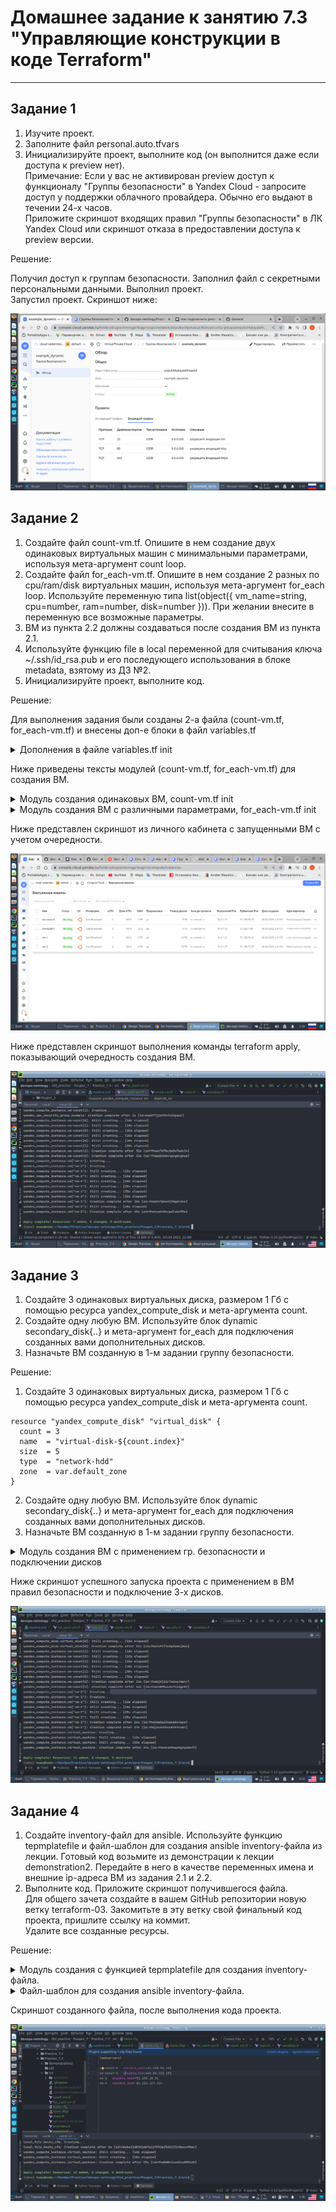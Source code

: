 # Домашнее задание к занятию 7.3 "Управляющие конструкции в коде Terraform"

---

## Задание 1

1) Изучите проект.  
2) Заполните файл personal.auto.tfvars  
3) Инициализируйте проект, выполните код (он выполнится даже если доступа к preview нет).  
Примечание: Если у вас не активирован preview доступ к функционалу "Группы безопасности" в Yandex Cloud - запросите 
доступ у поддержки облачного провайдера. Обычно его выдают в течении 24-х часов.  
Приложите скриншот входящих правил "Группы безопасности" в ЛК Yandex Cloud или скриншот отказа в предоставлении 
доступа к preview версии.    

Решение:

Получил доступ к группам безопасности. Заполнил файл с секретными персональными данными. Выполнил проект.  
Запустил проект. Скриншот ниже:  

![1.png](1.png)


## Задание 2

1) Создайте файл count-vm.tf. Опишите в нем создание двух одинаковых виртуальных машин с минимальными параметрами, 
используя мета-аргумент count loop.
2) Создайте файл for_each-vm.tf. Опишите в нем создание 2 разных по cpu/ram/disk виртуальных машин, используя 
мета-аргумент for_each loop. Используйте переменную типа list(object({ vm_name=string, cpu=number, ram=number, 
disk=number })). При желании внесите в переменную все возможные параметры.
3) ВМ из пункта 2.2 должны создаваться после создания ВМ из пункта 2.1.
4) Используйте функцию file в local переменной для считывания ключа ~/.ssh/id_rsa.pub и его последующего 
использования в блоке metadata, взятому из ДЗ №2.
5) Инициализируйте проект, выполните код.

Решение:

Для выполнения задания были созданы 2-а файла (count-vm.tf, for_each-vm.tf) и внесены доп-е блоки в файл variables.tf

<details><summary>Дополнения в файле variables.tf init</summary>

````
variable "vms_varible" {
  type = list(object({
    vm_name = string
    cpu     = number
    ram     = number
    disk    = number
  }))
  default = [
    {
      vm_name = "vm-1"
      cpu     = 2
      ram     = 2
      disk    = 10
    },
    {
      vm_name = "vm-2"
      cpu     = 4
      ram     = 4
      disk    = 15
    }
  ]
}
````
</details>

Ниже приведены тексты модулей (count-vm.tf, for_each-vm.tf) для создания ВМ.  

<details><summary>Модуль создания одинаковых ВМ, count-vm.tf init</summary>

````
locals {
  ssh_key_const_vm = file("~/.ssh/id_rsa.pub")
}

# Create virtual machines based on constant instance_configs
resource "yandex_compute_instance" "vm-const" {
  name        = "vm-const-${count.index}"
  platform_id = "standard-v1"

  count = 2

  resources {
    cores  = var.vms_const.cpu
    memory = var.vms_const.ram
  }

  boot_disk {
    initialize_params {
      image_id = data.yandex_compute_image.ubuntu-2004-lts.image_id
      type = "network-hdd"
      size = var.vms_const.disk
    }
  }

  metadata = {
    #ssh-keys = "ubuntu:${var.public_key}"
    ssh-keys_const_vm = "ubuntu:${local.ssh_key_const_vm}"
  }

  scheduling_policy { preemptible = true }

  network_interface {
    subnet_id = yandex_vpc_subnet.develop.id
    nat       = true
  }
  allow_stopping_for_update = true
}
````
</details>


<details><summary>Модуль создания ВМ с различными параметрами, for_each-vm.tf init</summary>

````
locals {
  ssh_key_varible_vm = file("~/.ssh/id_rsa.pub")
}

# Create virtual machines based on the instance_configs variable
resource "yandex_compute_instance" "vm" {
  depends_on = [yandex_compute_instance.vm-const]
  for_each = { for cfg in var.vms_varible : cfg.vm_name => cfg }

  name        = each.value.vm_name
  platform_id = "standard-v1"

  resources {
    cores  = each.value.cpu
    memory = each.value.ram
  }
  boot_disk {
    initialize_params {
      image_id = data.yandex_compute_image.ubuntu-2004-lts.image_id
      type = "network-hdd"
      size = each.value.disk
    }
  }

  metadata = {
    #ssh-keys = "ubuntu:${var.public_key}"
    ssh-keys_varible_vm = "ubuntu:${local.ssh_key_varible_vm}"
  }

  scheduling_policy { preemptible = true }

  network_interface {
    subnet_id = yandex_vpc_subnet.develop.id
    nat       = true
  }
  allow_stopping_for_update = true
}
````
</details>

Ниже представлен скриншот из личного кабинета с запущенными ВМ с учетом очередности.

![2_final.png](2_final.png)

Ниже представлен скриншот выполнения команды terraform apply, показывающий очередность создания ВМ.  

![2.3_create.png](2.3_create.png)


## Задание 3

1) Создайте 3 одинаковых виртуальных диска, размером 1 Гб с помощью ресурса yandex_compute_disk и мета-аргумента count.  
2) Создайте одну любую ВМ. Используйте блок dynamic secondary_disk{..} и мета-аргумент for_each для подключения 
созданных вами дополнительных дисков.  
3) Назначьте ВМ созданную в 1-м задании группу безопасности.  

Решение:

1) Создайте 3 одинаковых виртуальных диска, размером 1 Гб с помощью ресурса yandex_compute_disk и мета-аргумента count.

````
resource "yandex_compute_disk" "virtual_disk" {
  count = 3
  name  = "virtual-disk-${count.index}"
  size  = 5
  type  = "network-hdd"
  zone  = var.default_zone
}
````

2) Создайте одну любую ВМ. Используйте блок dynamic secondary_disk{..} и мета-аргумент for_each для подключения 
созданных вами дополнительных дисков.
3) Назначьте ВМ созданную в 1-м задании группу безопасности.  

<details><summary>Модуль создания ВМ с применением гр. безопасности и подключении дисков </summary>

````
resource "yandex_compute_instance" "virtual_machine" {
  depends_on = [yandex_compute_instance.vm]
  name = "host-disk-storage"
  zone = var.default_zone
  #platform_id = var.default_platform_id
  resources {
    cores  = 2
    memory = 2
  }

  boot_disk {
    initialize_params {
      image_id = data.yandex_compute_image.ubuntu-2004-lts.image_id
    }
  }

  dynamic "secondary_disk" {
    for_each = yandex_compute_disk.virtual_disk
    content {
      device_name = "disk-${secondary_disk.key}"
      disk_id     = yandex_compute_disk.virtual_disk[secondary_disk.key].id
    }
  }

  metadata = {
    ssh-keys_varible_vm = "ubuntu:${local.ssh_key_varible_vm}"
  }

  scheduling_policy { preemptible = true }

  network_interface {
    subnet_id = yandex_vpc_subnet.develop.id
    nat       = true
  }
  allow_stopping_for_update = true
}

````
</details>

Ниже скриншот успешного запуска проекта с применением в ВМ правил безопасности и подключение 3-х дисков.

![3_all.png](3_all.png)


## Задание 4

1) Создайте inventory-файл для ansible. Используйте функцию tepmplatefile и файл-шаблон для создания 
ansible inventory-файла из лекции. Готовый код возьмите из демонстрации к лекции demonstration2. Передайте в него 
в качестве переменных имена и внешние ip-адреса ВМ из задания 2.1 и 2.2.  
2) Выполните код. Приложите скриншот получившегося файла.  
Для общего зачета создайте в вашем GitHub репозитории новую ветку terraform-03. Закомитьте в эту ветку свой 
финальный код проекта, пришлите ссылку на коммит.  
Удалите все созданные ресурсы.  

Решение:



<details><summary>Модуль создания c функцией tepmplatefile для создания inventory-файла.</summary>

````
resource "local_file" "hosts_cfg" {
  content = templatefile("${path.module}/hosts.tftpl",
    {
      webservers  = yandex_compute_instance.vm-const
      webservers1 = yandex_compute_instance.vm
    }
  )
  filename = "${abspath(path.module)}/hosts.cfg"
}
````
</details>

<details><summary>Файл-шаблон для создания ansible inventory-файла.</summary>

````
[webservers]

%{~ for i in webservers ~}

${i["name"]}   ansible_host=${i["network_interface"][0]["nat_ip_address"]} 
%{~ endfor ~}

%{~ for i in webservers1 ~}

${i["name"]}   ansible_host=${i["network_interface"][0]["nat_ip_address"]} 
%{~ endfor ~}
````
</details>

Скриншот созданного файла, после выполнения кода проекта.

![4_all.png](4_all.png)